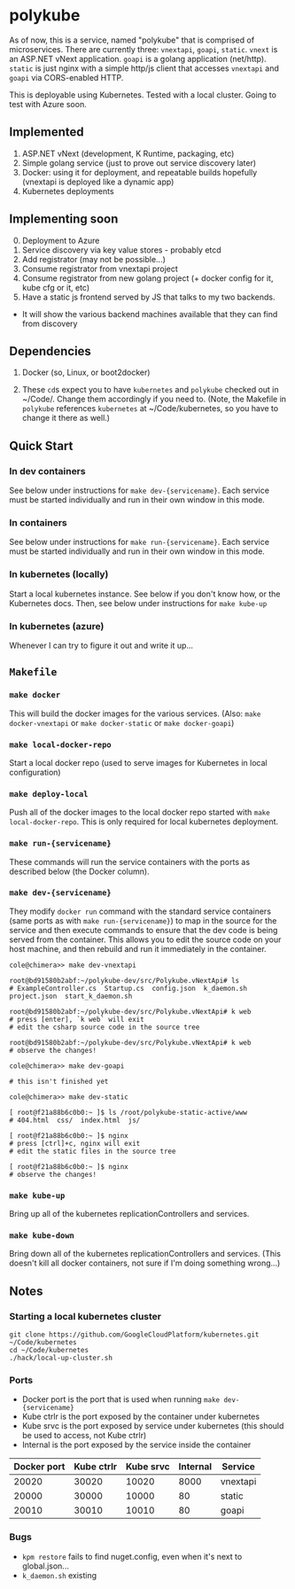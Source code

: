 # polykube

As of now, this is a service, named "polykube" that is comprised of microservices. There are currently three: `vnextapi`, `goapi`, `static`. `vnext` is an ASP.NET vNext application. `goapi` is a golang application (net/http). `static` is just nginx with a simple http/js client that accesses `vnextapi` and `goapi` via CORS-enabled HTTP.

This is deployable using Kubernetes. Tested with a local cluster. Going to test with Azure soon.

## Implemented

1. ASP.NET vNext (development, K Runtime, packaging, etc)
2. Simple golang service (just to prove out service discovery later)
3. Docker: using it for deployment, and repeatable builds hopefully (vnextapi is deployed like a dynamic app)
4. Kubernetes deployments


## Implementing soon

0. Deployment to Azure
1. Service discovery via key value stores - probably etcd
2. Add registrator (may not be possible...)
3. Consume registrator from vnextapi project
4. Consume registrator from new golang project (+ docker config for it, kube cfg or it, etc)
5. Have a static js frontend served by JS that talks to my two backends.
  - It will show the various backend machines available that they can find from discovery



## Dependencies

1. Docker (so, Linux, or boot2docker)

2. These `cd`s expect you to have `kubernetes` and `polykube` checked out in ~/Code/. Change them accordingly if you need to. (Note, the Makefile in `polykube` references `kubernetes` at ~/Code/kubernetes, so you have to change it there as well.)



## Quick Start

### In dev containers
See below under instructions for `make dev-{servicename}`. Each service must be started individually and run in their own window in this mode.

### In containers
See below under instructions for `make run-{servicename}`. Each service must be started individually and run in their own window in this mode.

### In kubernetes (locally)
Start a local kubernetes instance. See below if you don't know how, or the Kubernetes docs. Then, see below under instructions for `make kube-up`

### In kubernetes (azure)
Whenever I can try to figure it out and write it up...




## `Makefile`

### `make docker`
This will build the docker images for the various services.
(Also: `make docker-vnextapi` or `make docker-static` or `make docker-goapi`)

### `make local-docker-repo`
Start a local docker repo (used to serve images for Kubernetes in local configuration)

### `make deploy-local`
Push all of the docker images to the local docker repo started with `make local-docker-repo`. This is only required for local kubernetes deployment.

### `make run-{servicename}`
These commands will run the service containers with the ports as described below (the Docker column).

### `make dev-{servicename}`
They modify `docker run` command with the standard service containers (same ports as with `make run-{servicename}`) to map in the source for the service and then execute commands to ensure that the dev code is being served from the container. This allows you to edit the source code on your host machine, and then rebuild and run it immediately in the container.


```
cole@chimera>> make dev-vnextapi

root@bd91580b2abf:~/polykube-dev/src/Polykube.vNextApi# ls
# ExampleController.cs  Startup.cs  config.json  k_daemon.sh  project.json  start_k_daemon.sh

root@bd91580b2abf:~/polykube-dev/src/Polykube.vNextApi# k web
# press [enter], `k web` will exit
# edit the csharp source code in the source tree

root@bd91580b2abf:~/polykube-dev/src/Polykube.vNextApi# k web
# observe the changes!
```

```
cole@chimera>> make dev-goapi

# this isn't finished yet
```

```
cole@chimera>> make dev-static

[ root@f21a88b6c0b0:~ ]$ ls /root/polykube-static-active/www
# 404.html  css/  index.html  js/

[ root@f21a88b6c0b0:~ ]$ nginx
# press [ctrl]+c, nginx will exit
# edit the static files in the source tree

[ root@f21a88b6c0b0:~ ]$ nginx
# observe the changes!
```

### `make kube-up`
Bring up all of the kubernetes replicationControllers and services.

### `make kube-down`
Bring down all of the kubernetes replicationControllers and services. (This doesn't kill all docker containers, not sure if I'm doing something wrong...)

## Notes

### Starting a local kubernetes cluster

```
git clone https://github.com/GoogleCloudPlatform/kubernetes.git ~/Code/kubernetes
cd ~/Code/kubernetes
./hack/local-up-cluster.sh
```

### Ports

- Docker port is the port that is used when running `make dev-{servicename}`
- Kube ctrlr is the port exposed by the container under kubernetes
- Kube srvc is the port exposed by service under kubernetes (this should be used to access, not Kube ctrlr)
- Internal is the port exposed by the service inside the container

Docker port | Kube ctrlr | Kube srvc | Internal | Service
------------|------------|-----------|-----------|--------
      20020 |      30020 |     10020 |     8000 | vnextapi
      20000 |      30000 |     10000 |       80 | static
      20010 |      30010 |     10010 |       80 | goapi

### Bugs

- `kpm restore` fails to find nuget.config, even when it's next to global.json...
- `k_daemon.sh` existing